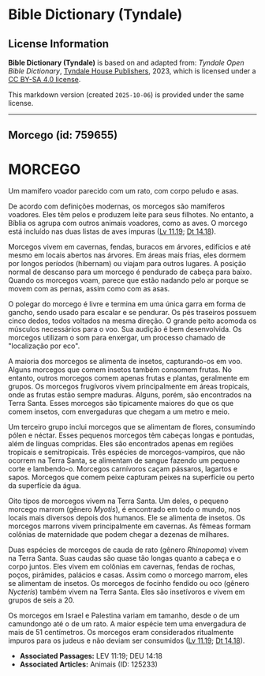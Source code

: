 # Bible Dictionary (Tyndale)

## License Information

**Bible Dictionary (Tyndale)** is based on and adapted from: _Tyndale Open Bible Dictionary_, [Tyndale House Publishers](https://tyndaleopenresources.com/), 2023, which is licensed under a [CC BY-SA 4.0 license](https://creativecommons.org/licenses/by-sa/4.0/legalcode.en).

This markdown version (created `2025-10-06`) is provided under the same license.



--------------------------------

## Morcego (id: 759655)

MORCEGO
=======

Um mamífero voador parecido com um rato, com corpo peludo e asas.

De acordo com definições modernas, os morcegos são mamíferos voadores. Eles têm pelos e produzem leite para seus filhotes. No entanto, a Bíblia os agrupa com outros animais voadores, como as aves. O morcego está incluído nas duas listas de aves impuras ([Lv 11\.19](https://ref.ly/Lev11:19); [Dt 14\.18](https://ref.ly/Deut14:18)).

Morcegos vivem em cavernas, fendas, buracos em árvores, edifícios e até mesmo em locais abertos nas árvores. Em áreas mais frias, eles dormem por longos períodos (hibernam) ou viajam para outros lugares. A posição normal de descanso para um morcego é pendurado de cabeça para baixo. Quando os morcegos voam, parece que estão nadando pelo ar porque se movem com as pernas, assim como com as asas.

O polegar do morcego é livre e termina em uma única garra em forma de gancho, sendo usado para escalar e se pendurar. Os pés traseiros possuem cinco dedos, todos voltados na mesma direção. O grande peito acomoda os músculos necessários para o voo. Sua audição é bem desenvolvida. Os morcegos utilizam o som para enxergar, um processo chamado de "localização por eco".

A maioria dos morcegos se alimenta de insetos, capturando\-os em voo. Alguns morcegos que comem insetos também consomem frutas. No entanto, outros morcegos comem apenas frutas e plantas, geralmente em grupos. Os morcegos frugívoros vivem principalmente em áreas tropicais, onde as frutas estão sempre maduras. Alguns, porém, são encontrados na Terra Santa. Esses morcegos são tipicamente maiores do que os que comem insetos, com envergaduras que chegam a um metro e meio.

Um terceiro grupo inclui morcegos que se alimentam de flores, consumindo pólen e néctar. Esses pequenos morcegos têm cabeças longas e pontudas, além de línguas compridas. Eles são encontrados apenas em regiões tropicais e semitropicais. Três espécies de morcegos\-vampiros, que não ocorrem na Terra Santa, se alimentam de sangue fazendo um pequeno corte e lambendo\-o. Morcegos carnívoros caçam pássaros, lagartos e sapos. Morcegos que comem peixe capturam peixes na superfície ou perto da superfície da água.

Oito tipos de morcegos vivem na Terra Santa. Um deles, o pequeno morcego marrom (gênero *Myotis*), é encontrado em todo o mundo, nos locais mais diversos depois dos humanos. Ele se alimenta de insetos. Os morcegos marrons vivem principalmente em cavernas. As fêmeas formam colônias de maternidade que podem chegar a dezenas de milhares.

Duas espécies de morcegos de cauda de rato (gênero *Rhinopoma*) vivem na Terra Santa. Suas caudas são quase tão longas quanto a cabeça e o corpo juntos. Eles vivem em colônias em cavernas, fendas de rochas, poços, pirâmides, palácios e casas. Assim como o morcego marrom, eles se alimentam de insetos. Os morcegos de focinho fendido ou oco (gênero *Nycteris*) também vivem na Terra Santa. Eles são insetívoros e vivem em grupos de seis a 20\.

Os morcegos em Israel e Palestina variam em tamanho, desde o de um camundongo até o de um rato. A maior espécie tem uma envergadura de mais de 51 centímetros. Os morcegos eram considerados ritualmente impuros para os judeus e não deviam ser consumidos ([Lv 11\.19](https://ref.ly/Lev11:19); [Dt 14\.18](https://ref.ly/Deut14:18)).

* **Associated Passages:** LEV 11:19; DEU 14:18
* **Associated Articles:** Animais (ID: 125233)

